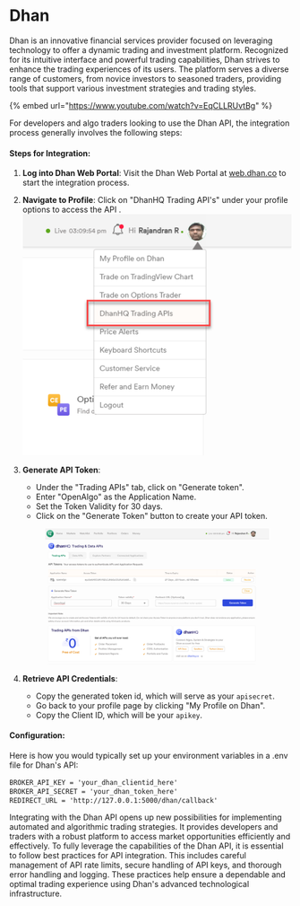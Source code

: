 # Dhan

Dhan is an innovative financial services provider focused on leveraging technology to offer a dynamic trading and investment platform. Recognized for its intuitive interface and powerful trading capabilities, Dhan strives to enhance the trading experiences of its users. The platform serves a diverse range of customers, from novice investors to seasoned traders, providing tools that support various investment strategies and trading styles.



{% embed url="https://www.youtube.com/watch?v=EqCLLRUvtBg" %}

For developers and algo traders looking to use the Dhan API, the integration process generally involves the following steps:

#### Steps for Integration:

1. **Log into Dhan Web Portal**: Visit the Dhan Web Portal at [web.dhan.co](http://web.dhan.co/) to start the integration process.
2. **Navigate to Profile**: Click on "DhanHQ Trading API's" under your profile options to access the API .![](<../../.gitbook/assets/image (36).png>)
3.  **Generate API Token**:

    * Under the "Trading APIs" tab, click on "Generate token".
    * Enter "OpenAlgo" as the Application Name.
    * Set the Token Validity for 30 days.
    * Click on the "Generate Token" button to create your API token.

    <figure><img src="../../.gitbook/assets/image (37).png" alt=""><figcaption></figcaption></figure>
4. **Retrieve API Credentials**:
   * Copy the generated token id, which will serve as your `apisecret`.
   * Go back to your profile page by clicking "My Profile on Dhan".
   * Copy the Client ID, which will be your `apikey`.

#### Configuration:

Here is how you would typically set up your environment variables in a .env file for Dhan's API:

```
BROKER_API_KEY = 'your_dhan_clientid_here'
BROKER_API_SECRET = 'your_dhan_token_here'
REDIRECT_URL = 'http://127.0.0.1:5000/dhan/callback'
```

Integrating with the Dhan API opens up new possibilities for implementing automated and algorithmic trading strategies. It provides developers and traders with a robust platform to access market opportunities efficiently and effectively. To fully leverage the capabilities of the Dhan API, it is essential to follow best practices for API integration. This includes careful management of API rate limits, secure handling of API keys, and thorough error handling and logging. These practices help ensure a dependable and optimal trading experience using Dhan's advanced technological infrastructure.
